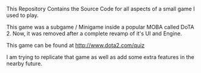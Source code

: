 This Repository Contains the Source Code for all aspects of a small game I used to play.

This game was a subgame / Minigame inside a popular MOBA called DoTA 2. Now, it was removed after a complete revamp of it's UI and Engine.

This game can be found at http://www.dota2.com/quiz

I am trying to replicate that game as well as add some extra features in the nearby future.
